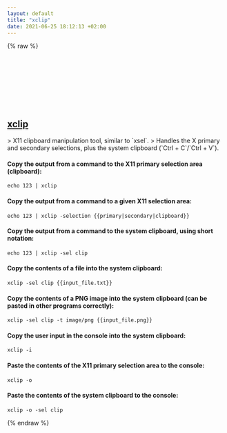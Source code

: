 ```yaml
---
layout: default
title: "xclip"
date: 2021-06-25 18:12:13 +02:00
---
```

{% raw %}
<h2 id="xclip">
  <a href="/en/linux/xclip.html">xclip</a> <a href="#xclip"><svg class="icon">
    <use href="/assets/images/unicode_sprite.svg#link" />
  </svg></a>
</h2>
> X11 clipboard manipulation tool, similar to `xsel`.
> Handles the X primary and secondary selections, plus the system clipboard (`Ctrl + C`/`Ctrl + V`).

#### Copy the output from a command to the X11 primary selection area (clipboard):
```shell
echo 123 | xclip
```
#### Copy the output from a command to a given X11 selection area:
```shell
echo 123 | xclip -selection {{primary|secondary|clipboard}}
```
#### Copy the output from a command to the system clipboard, using short notation:
```shell
echo 123 | xclip -sel clip
```
#### Copy the contents of a file into the system clipboard:
```shell
xclip -sel clip {{input_file.txt}}
```
#### Copy the contents of a PNG image into the system clipboard (can be pasted in other programs correctly):
```shell
xclip -sel clip -t image/png {{input_file.png}}
```
#### Copy the user input in the console into the system clipboard:
```shell
xclip -i
```
#### Paste the contents of the X11 primary selection area to the console:
```shell
xclip -o
```
#### Paste the contents of the system clipboard to the console:
```shell
xclip -o -sel clip
```
{% endraw %}